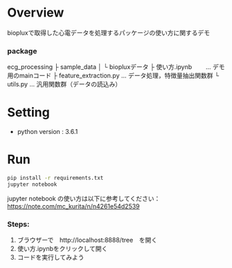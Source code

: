 # Overview
biopluxで取得した心電データを処理するパッケージの使い方に関するデモ

### package

ecg_processing
├ sample_data
│   └ biopluxデータ
├ 使い方.ipynb                    　　... デモ用のmainコード
├ feature_extraction.py           ... データ処理，特徴量抽出関数群
└ utils.py                                ... 汎用関数群（データの読込み）


# Setting

- python version : 3.6.1


# Run

```sh
pip install -r requirements.txt
jupyter notebook
```
jupyter notebook の使い方は以下に参考してください：https://note.com/mc_kurita/n/n4261e54d2539

### Steps:

1. ブラウザーで　http://localhost:8888/tree　を開く
2. 使い方.ipynbをクリックして開く
3. コードを実行してみよう
